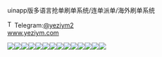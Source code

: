 uinapp版多语言抢单刷单系统/连单派单/海外刷单系统<p dir="auto"><a target="_blank" rel="noopener noreferrer nofollow" href="https://camo.githubusercontent.com/d614d90677fbc2e34c7c62ebc68c82379d87a57c4beaf05af65fec7ba6b72e36/68747470733a2f2f63646e2d69636f6e732d706e672e666c617469636f6e2e636f6d2f3531322f323131312f323131313634362e706e67"><img src="https://camo.githubusercontent.com/d614d90677fbc2e34c7c62ebc68c82379d87a57c4beaf05af65fec7ba6b72e36/68747470733a2f2f63646e2d69636f6e732d706e672e666c617469636f6e2e636f6d2f3531322f323131312f323131313634362e706e67" alt="Telegram Icon" style="width: 16px; max-width: 100%;" data-canonical-src="https://cdn-icons-png.flaticon.com/512/2111/2111646.png"></a>Telegram:<a href="https://t.me/yeziym2" rel="nofollow">@yeziym2</a><br><a href="https://www.yeziym.com/">www.yeziym.com</a></p><img src="https://github.com/yeziym/9fw4WKygu3/blob/main/FlbNr.png"><img src="https://github.com/yeziym/9fw4WKygu3/blob/main/vlFX1.png"><img src="https://github.com/yeziym/9fw4WKygu3/blob/main/jvZmI.png"><img src="https://github.com/yeziym/9fw4WKygu3/blob/main/8M7Ft.png"><img src="https://github.com/yeziym/9fw4WKygu3/blob/main/jckfQ.png"><img src="https://github.com/yeziym/9fw4WKygu3/blob/main/3YOsY.png"><img src="https://github.com/yeziym/9fw4WKygu3/blob/main/NNgSU.png"><img src="https://github.com/yeziym/9fw4WKygu3/blob/main/HfZ0y.png"><img src="https://github.com/yeziym/9fw4WKygu3/blob/main/RCJ3P.png"><img src="https://github.com/yeziym/9fw4WKygu3/blob/main/SZgkH.png"><img src="https://github.com/yeziym/9fw4WKygu3/blob/main/SlLqb.png"><img src="https://github.com/yeziym/9fw4WKygu3/blob/main/DKCaF.png"><img src="https://github.com/yeziym/9fw4WKygu3/blob/main/VEOMk.png"><img src="https://github.com/yeziym/9fw4WKygu3/blob/main/cBr4v.png">